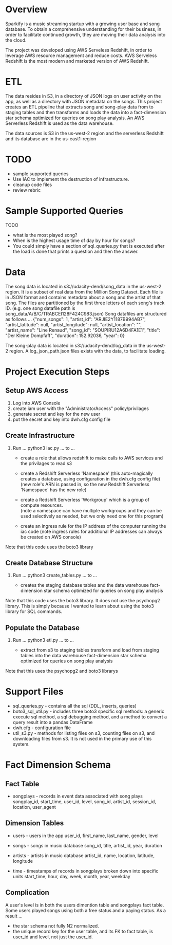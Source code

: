 # Overview

Sparkify is a music streaming startup with a growing user base and song database.  To obtain a comprehensive understanding for their business, in order to facilitate continued growth, they are moving their data analysis into the cloud.

The project was developed using AWS Serveless Redshift, in order to leverage AWS resource management and reduce costs. AWS Serveless Redshift is the most modern and marketed version of AWS Redshift.

# ETL

The data resides in S3, in a directory of JSON logs on user activity on the app, as well as a directory with JSON metadata on the songs.   This project creates an ETL pipeline that extracts song and song-play data from to staging tables and then transforms and loads the data into a fact-dimension star schema optimized for queries on song play analysis.  An AWS Serverless Redshift is used as the data warehouse. 

The data sources is S3 in the us-west-2 region and the serverless Redshift and its database are in the us-east1-region
 
# TODO
* sample supported queries  
* Use IAC to implement the destruction of infrastructure.   
* cleanup code files
* review rebric  

# Sample Supported Queries

TODO  
* what is the most played song?
* When is the highest usage time of day by hour for songs?
* You could simply have a section of sql_queries.py that is executed after the load is done that prints a question and then the answer.
   

# Data  

The song data is located in s3://udacity-dend/song_data in the us-west-2 region.  It is a subset of real data from the Million Song Dataset.  Each file is in JSON format and contains metadata about a song and the artist of that song. 
The files are partitioned by the first three letters of each song's track ID. (e.g. one song datafile path is song_data/A/B/C/TRABCEI128F424C983.json)
Song datafiles are structured as follows ...  {"num_songs": 1, "artist_id": "ARJIE2Y1187B994AB7", "artist_latitude": null, "artist_longitude": null, "artist_location": "", "artist_name": "Line Renaud", "song_id": "SOUPIRU12A6D4FA1E1", "title": "Der Kleine Dompfaff", "duration": 152.92036, "year": 0}

The song-play data is located in s3://udacity-dend/log_data in the us-west-2 region. A log_json_path.json files exists with the data, to facilitate loading. 

# Project Execution Steps
 
## Setup AWS Access

1. Log into AWS Console
1. create iam user  with the "AdministratorAccess" policy/privilages 
1. generate secret and key for the new user
1. put the secret and key into dwh.cfg config file 

## Create Infrastructure

1. Run ... python3 iac.py ... to  ...

    * create a role that allows redshift to make calls to AWS services and the privilages to read s3
    
    * create a Redshift Serverless 'Namespace' 
    (this auto-magically creates a database, using configuration in the dwh.cfg config file) 
    (new role's ARN is passed in, so the new Redshift Serverless 'Namespace' has the new role)
    
    * create a Redshift Serverless 'Workgroup' 
    which is a group of compute resources.  
    (note a namespace can have multiple workgroups 
    and they can be used selectively as needed,
    but we only need one for this program) 
    
    * create an ingress rule for the IP address of the computer running the iac code  (note ingress rules for additional IP addresses can always be created on AWS console)

Note that this code uses the boto3 library

## Create Database Structure
 
1. Run ... python3 create_tables.py ... to  ...

    * creates the staging database tables and the data warehouse fact-dimension star schema optimized for queries on song play analysis

Note that this code uses the boto3 library.  It does not use the psychopg2 library.  This is simply because I wanted to learn about using the boto3 library for SQL commands.

## Populate the Database
 
1. Run ... python3 etl.py ... to  ...

    * extract from s3 to staging tables
transform and load from staging tables into the data warehouse fact-dimension star schema optimized for queries on song play analysis

Note that this uses the psychopg2 and boto3 librarys

# Support Files
         
* sql_queries.py - contains all the sql (DDL, inserts, queries)
* boto3_sql_util.py - includes three boto3 specific sql methods: a generic execute sql method, a sql debugging method, and a method to convert a query result into a pandas DataFrame
* dwh.cfg - configuration file
* util_s3.py - methods for listing files on s3, counting files on s3, and downloading files from s3.  It is not used in the primary use of this system.

# Fact Dimension Schema  
 
## Fact Table

* songplays - records in event data associated with song plays  
songplay_id, start_time, user_id, level, song_id, artist_id, session_id, location, user_agent

## Dimension Tables

* users - users in the app
user_id, first_name, last_name, gender, level

* songs - songs in music database
song_id, title, artist_id, year, duration

* artists - artists in music database
artist_id, name, location, latitude, longitude

* time - timestamps of records in songplays broken down into specific units
start_time, hour, day, week, month, year, weekday

## Complication 

A user's level is in both the users dimention table and songplays fact table.
Some users played songs using both a free status and a paying status.
As a result ...
* the star schema not fully N2 normalized. 
* the unique record key for the user table, and its FK to fact table, is user_id and level, not just the user_id. 
